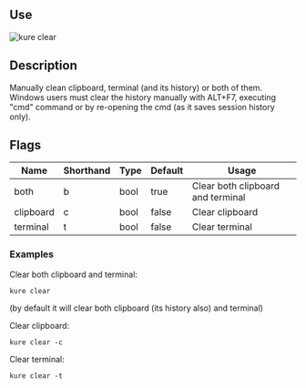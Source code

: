 ## Use

![kure clear](https://user-images.githubusercontent.com/51374959/98058592-e3d4e100-1e23-11eb-9186-acf7cf3c5e05.png)

## Description

Manually clean clipboard, terminal (and its history) or both of them.
Windows users must clear the history manually with ALT+F7, executing "cmd" command or by re-opening the cmd (as it saves session history only).

## Flags 

|  Name     |  Shorthand    |     Type      |    Default    |            Usage                  |
|-----------|---------------|---------------|---------------|-----------------------------------|
| both      | b             | bool          | true          | Clear both clipboard and terminal |
| clipboard | c             | bool          | false         | Clear clipboard                   |
| terminal  | t             | bool          | false         | Clear terminal                    |

### Examples

Clear both clipboard and terminal:
```
kure clear
```
(by default it will clear both clipboard (its history also) and terminal)

Clear clipboard:
```
kure clear -c
```

Clear terminal:
```
kure clear -t
```
